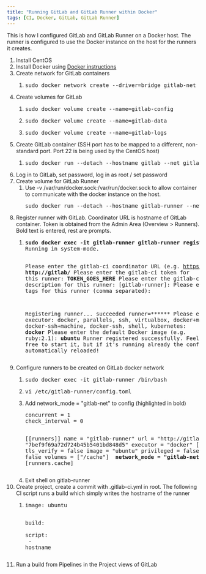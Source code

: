 ```yaml
---
title: "Running GitLab and GitLab Runner within Docker"
tags: [CI, Docker, GitLab, GitLab Runner]
---
```


This is how I configured GitLab and GitLab Runner on a Docker host. The runner is configured to use the Docker instance on the host for the runners it creates.
<ol>
 	<li>Install CentOS</li>
 	<li>Install Docker using <a href="https://docs.docker.com/engine/installation/linux/centos/">Docker instructions</a></li>
 	<li>Create network for GitLab containers
<ol>
 	<li>
<pre>sudo docker network create --driver=bridge gitlab-net</pre>
</li>
</ol>
</li>
 	<li>Create volumes for GitLab
<ol>
 	<li>
<pre>sudo docker volume create --name=gitlab-config</pre>
</li>
 	<li>
<pre>sudo docker volume create --name=gitlab-data</pre>
</li>
 	<li>
<pre>sudo docker volume create --name=gitlab-logs</pre>
</li>
</ol>
</li>
 	<li>Create GitLab container (SSH port has to be mapped to a different, non-standard port. Port 22 is being used by the CentOS host)
<ol>
 	<li>
<pre>sudo docker run --detach --hostname gitlab --net gitlab-net --publish 443:443 --publish 80:80 --publish 23:22 --name gitlab --restart unless-stopped --volume gitlab-config:/etc/gitlab --volume gitlab-logs:/var/log/gitlab --volume gitlab-data:/var/opt/gitlab gitlab/gitlab-ce:latest</pre>
</li>
</ol>
</li>
 	<li>Log in to GitLab, set password, log in as root / set password</li>
 	<li>Create volume for GitLab Runner
<ol>
 	<li>Use -v /var/run/docker.sock:/var/run/docker.sock to allow container to communicate with the docker instance on the host.
<pre>sudo docker run --detach --hostname gitlab-runner --net gitlab-net --name gitlab-runner --restart unless-stopped -v /var/run/docker.sock:/var/run/docker.sock -v gitlab-runner-config:/etc/gitlab-runner gitlab/gitlab-runner:latest</pre>
</li>
</ol>
</li>
 	<li>Register runner with GitLab. Coordinator URL is hostname of GitLab container. Token is obtained from the Admin Area (Overview &gt; Runners). Bold text is entered, rest are prompts.
<ol>
 	<li>
<pre><strong>sudo docker exec -it gitlab-runner gitlab-runner register</strong>
Running in system-mode.

Please enter the gitlab-ci coordinator URL (e.g. https://gitlab.com/):
<strong>http://gitlab/</strong>
Please enter the gitlab-ci token for this runner:
<strong>TOKEN_GOES_HERE</strong>
Please enter the gitlab-ci description for this runner:
[gitlab-runner]:
Please enter the gitlab-ci tags for this runner (comma separated):

Registering runner... succeeded runner=******
Please enter the executor: docker, parallels, ssh, virtualbox, docker+machine, docker-ssh+machine, docker-ssh, shell, kubernetes:
<strong>docker</strong>
Please enter the default Docker image (e.g. ruby:2.1):
<strong>ubuntu</strong>
Runner registered successfully. Feel free to start it, but if it's running already the config should be automatically reloaded!</pre>
</li>
</ol>
</li>
 	<li>Configure runners to be created on GitLab docker network
<ol>
 	<li>
<pre>sudo docker exec -it gitlab-runner /bin/bash</pre>
</li>
 	<li>
<pre>vi /etc/gitlab-runner/config.toml</pre>
</li>
 	<li>Add network_mode = "gitlab-net" to config (highlighted in bold)
<pre>concurrent = 1
check_interval = 0

[[runners]]
 name = "gitlab-runner"
 url = "http://gitlab/"
 token = "7bef9f69a72d724b45b5401bd848d5"
 executor = "docker"
 [runners.docker]
 tls_verify = false
 image = "ubuntu"
 privileged = false
 disable_cache = false
 volumes = ["/cache"]
<strong> network_mode = "gitlab-net"</strong>
 [runners.cache]</pre>
</li>
 	<li>Exit shell on gitlab-runner</li>
</ol>
</li>
 	<li>Create project, create a commit with .gitlab-ci.yml in root. The following CI script runs a build which simply writes the hostname of the runner
<ol>
 	<li>
<pre class="code highlight"><span id="LC1" class="line"><span class="na">image</span><span class="pi">:</span> <span class="s">ubuntu

</span></span><span id="LC2" class="line"></span><span id="LC3" class="line"><span class="na">build</span><span class="pi">:
</span></span><span id="LC4" class="line"><span class="na">  script</span><span class="pi">:
</span></span><span id="LC5" class="line"><span class="pi">    -</span> <span class="s">hostname</span></span></pre>
</li>
</ol>
</li>
 	<li>Run a build from Pipelines in the Project views of GitLab</li>
</ol>
